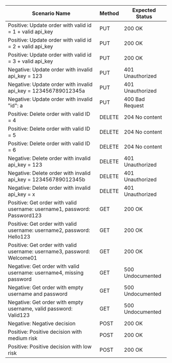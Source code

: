 | Scenario Name                                                             | Method | Expected Status  |
| ------------------------------------------------------------------------- | ------ | ---------------- |
| Positive: Update order with valid id = 1 + valid api_key                  | PUT    | 200 OK           |
| Positive: Update order with valid id = 2 + valid api_key                  | PUT    | 200 OK           |
| Positive: Update order with valid id = 3 + valid api_key                  | PUT    | 200 OK           |
| Negative: Update order with invalid api_key = 123                         | PUT    | 401 Unauthorized |
| Negative: Update order with invalid api_key = 123456789012345a            | PUT    | 401 Unauthorized |
| Negative: Update order with invalid "id": a                               | PUT    | 400 Bad Request  |
| Positive: Delete order with valid ID = 4                                  | DELETE | 204 No content   |
| Positive: Delete order with valid ID = 5                                  | DELETE | 204 No content   |
| Positive: Delete order with valid ID = 6                                  | DELETE | 204 No content   |
| Negative: Delete order with invalid api_key = 123                         | DELETE | 401 Unauthorized |
| Negative: Delete order with invalid api_key = 123456789012345b            | DELETE | 401 Unauthorized |
| Negative: Delete order with invalid api_key = x                           | DELETE | 401 Unauthorized |
| Positive: Get order with valid username: username1, password: Password123 | GET    | 200 OK           |
| Positive: Get order with valid username: username2, password: Hello123    | GET    | 200 OK           |
| Positive: Get order with valid username: username3, password: Welcome01   | GET    | 200 OK           |
| Negative: Get order with valid username: username4, missing password      | GET    | 500 Undocumented |
| Negative: Get order with empty username and password                      | GET    | 500 Undocumented |
| Negative: Get order with empty username, valid password: Valid123         | GET    | 500 Undocumented |
| Negative: Negative decision                                               | POST   | 200 OK           |
| Positive: Positive decision with medium risk                              | POST   | 200 OK           |
| Positive: Positive decision with low risk                                 | POST   | 200 OK           |
